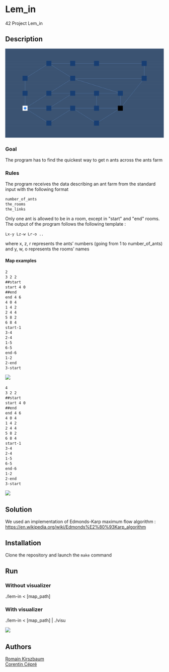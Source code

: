 # Lem_in
42 Project Lem_in

## Description

<img src="https://github.com/rkirszba/Lem_in/blob/master/media/Demo2.gif">

### Goal
The program has to find the quickest way to get n ants across the ants farm

### Rules

The program receives the data describing an ant farm from the standard input with the following format

```
number_of_ants
the_rooms
the_links
```

Only one ant is allowed to be in a room, except in "start" and "end" rooms.
The output of the program follows the following template :

```Lx-y Lz-w Lr-o ..```

where x, z, r represents the ants’ numbers (going from 1 to number_of_ants) and y, w, o represents the rooms’ names

#### Map examples
```
2
3 2 2
##start
start 4 0
##end
end 4 6
4 0 4
1 4 2
2 4 4
5 8 2
6 8 4
start-1
3-4
2-4
1-5
6-5
end-6
1-2
2-end
3-start
```
<img src="https://github.com/rkirszba/Lem_in/blob/master/media/Demo3.gif">

```
4
3 2 2
##start
start 4 0
##end
end 4 6
4 0 4
1 4 2
2 4 4
5 8 2
6 8 4
start-1
3-4
2-4
1-5
6-5
end-6
1-2
2-end
3-start
```
<img src="https://github.com/rkirszba/Lem_in/blob/master/media/Demo4.gif">

## Solution
We used an implementation of Edmonds-Karp maximum flow algorithm : https://en.wikipedia.org/wiki/Edmonds%E2%80%93Karp_algorithm

## Installation

Clone the repository and launch the ```make``` command 

## Run

### Without visualizer

./lem-in < [map_path]

### With visualizer

./lem-in < [map_path] | ./visu

<img src="https://github.com/rkirszba/Lem_in/blob/master/media/Demo1.gif">

## Authors

[Romain Kirszbaum](https://github.com/rkirszba) <br />
[Corentin Cépré](https://github.com/ccepre)
